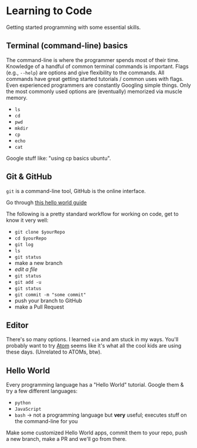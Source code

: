 # Learning to Code

Getting started programming with some essential skills.

## Terminal (command-line) basics

The command-line is where the programmer spends most of their time.
Knowledge of a handful of common terminal commands is important.
Flags (e.g., `--help`) are options and give flexibility to the commands.
All commands have great getting started tutorials / common uses with flags.
Even experienced programmers are constantly Googling simple things.
Only the most commonly used options are (eventually) memorized via muscle memory.


- `ls`
- `cd`
- `pwd`
- `mkdir`
- `cp`
- `echo`
- `cat`

Google stuff like: "using cp basics ubuntu".

## Git & GitHub

`git` is a command-line tool, GitHub is the online interface.

Go through [this hello world guide](https://guides.github.com/activities/hello-world/)

The following is a pretty standard workflow for working on code, get to know it very well:

- `git clone $yourRepo`
- `cd $yourRepo`
- `git log`
- `ls`
- `git status`
- make a new branch
- _edit a file_
- `git status`
- `git add -u`
- `git status`
- `git commit -m "some commit"`
- push your branch to GitHub
- make a Pull Request

## Editor

There's so many options. I learned `vim` and am stuck in my ways. You'll probably want to try [Atom](https://flight-manual.atom.io/getting-started/sections/installing-atom/#installing-atom-on-linux)
seems like it's what all the cool kids are using these days. (Unrelated to ATOMs, btw).

## Hello World

Every programming language has a "Hello World" tutorial. Google them & try a few different languages:

- `python`
- `JavaScript`
- `bash` -> not a programming language but **very** useful; executes stuff on the command-line for you

Make some customized Hello World apps, commit them to your repo, push a new branch, make a PR and we'll go from there.
